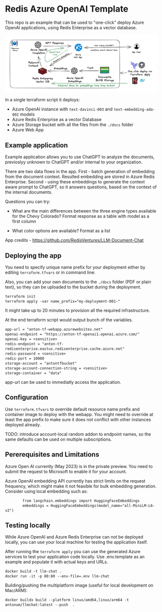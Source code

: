 # Redis Azure OpenAI Template

This repo is an example that can be used to "one-click" deploy Azure OpenAI applications, using Redis Enterprise as a vector database.

![Azure OpenAI Redis](app/assets/diagram.png)

In a single terraform script it deploys:

- Azure OpenAI instance with `text-davinci-003` and `text-embedding-ada-002` models
- Azure Redis Enterprise as a vector Database
- Azure Storage bucket with all the files from the `./docs` folder
- Azure Web App

## Example application

Example application allows you to use ChatGPT to analyze the documents, previoslyy unknown to ChatGPT and/or internal to your organization.

There are two data flows in the app. First - batch generation of embedding from the document context. Resulted embedding are stored in Azure Redis Enterprise. Second - using these embeddings to generate the context aware prompt to ChatGPT, so it answers questions, based on the context of the internal documents.

Questions you can try:

- What are the main differences between the three engine types available for the Chevy Colorado? Format response as a table with model as a first column

- What  color options are available? Format as a list

App credits - https://github.com/RedisVentures/LLM-Document-Chat


## Deploying the app

You need to specify unique name prefix for your deployment either by editing `terraform.tfvars` or in command line:

Also, you can add your own documents to the `./docs` folder (PDF or plain text), so they can be uploaded to the bucket during the deployment.

```
terraform init
terraform apply -var name_prefix="my-deployment-001-"
```


It might take up to 20 minutes to provision all the required infrastructure.

At the end terraform script would output bunch of the variables.
```
app-url = "anton-tf-webapp.azurewebsites.net"
openai-endpoint = "https://anton-tf-openai1.openai.azure.com/"
openai-key = <sensitive>
redis-endpoint = "anton-tf-redisenterprise.eastus.redisenterprise.cache.azure.net"
redis-password = <sensitive>
redis-port = 10000
storage-account = "antontfbucket"
storage-account-connection-string = <sensitive>
storage-container = "data"
```

app-url can be used to immediatly access the application.

## Configuration

Use `terraform.tfvars` to override default resource name prefix and container image to deploy with the webapp. You might need to override at least the app prefix to make sure it does not conflict with other instances deployed already.

TODO: introduce account-local random addon to endpoint names, so the same defaults can be used on multiple subscriptions.

## Pererequisites and Limitations

Azure Open AI currently (May 2023) is in the private preview. You need to submit the request to Microsoft to enable it for your account.

Azure OpenAI embedding API currently has strict limits on the request frequency, which might make it not feasible for bulk embedding generation. Consider using local embedding such as:
```
        from langchain.embeddings import HuggingFaceEmbeddings
        embeddings = HuggingFaceEmbeddings(model_name="all-MiniLM-L6-v2")
```

## Testing locally

While Azure OpenAI and Azure Redis Enterprise can not be deployed locally, you can use your local machine for testing the application itself.

After running the `terraform apply` you can use the generated Azure services to test your application code locally. Use .env.template as an example and populate it with actual keys and URLs.

```
docker build -t llm-chat .  
docker run -it -p 80:80 --env-file=.env llm-chat
```

Building/pushing the multiplatform image (useful for local development on Mac/ARM):

```
docker buildx build --platform linux/amd64,linux/arm64 -t antonum/llmchat:latest --push  .
```